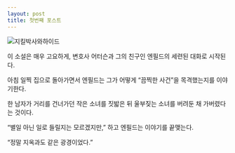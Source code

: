 ```yaml
---
layout: post
title: 첫번째 포스트
---
```


![지킬박사와하이드](https://post-phinf.pstatic.net/MjAyMTA2MDdfNTYg/MDAxNjIzMDQ4NTk3Mjgy.eeqhivIoYiRtI6N6cinzU9PWq_igeTFDYuJnj8ybqrcg.d7SxumnebHnV0D4rNSIZhnJ__ZuB8b1PrRtbQT1FBuwg.JPEG/shutterstock_1469553866.jpg?type=w1200)

이 소설은 매우 고요하게, 변호사 어터슨과 그의 친구인 엔필드의 세련된 대화로 시작된다. 

아침 일찍 집으로 돌아가면서 엔필드는 그가 어떻게 “끔찍한 사건”을 목격했는지를 이야기한다. 

한 남자가 거리를 건너가던 작은 소녀를 짓밟은 뒤 울부짖는 소녀를 버려둔 채 가버렸다는 것이다. 

“별일 아닌 일로 들릴지는 모르겠지만,” 하고 엔필드는 이야기를 끝맺는다. 

“정말 지옥과도 같은 광경이었다.”
